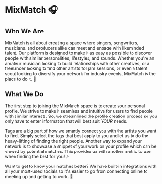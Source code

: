 # MixMatch 🎧

## Who We Are

MixMatch is all about creating a space where singers, songwriters, musicians, and producers alike can meet and engage with likeminded talent. Our platform is designed to make it as easy as possible to discover people with similar personalities, lifestyles, and sounds. Whether you're an amateur musician looking to build relationships with other creatives, or a freelancer looking to find other artists for jam sessions, or even a talent scout looking to diversify your network for industry events, MixMatch is the place to do it. 🎸

## What We Do

The first step to joining the MixMatch space is to create your personal profile. We strive to make it seamless and intuitive for users to find people with similar interests. So, we streamlined the profile creation process so you only have to enter information that will best suit _YOUR_ needs.

Tags are a big part of how we smartly connect you with the artists you want to find. Simply select the tags that best apply to you and let us to do the heavy-lifting of finding the right people. Another way to expand your network is to showcase a snippet of your work on your profile which can be viewed by potential matches. This provides us with another metric to use when finding the best for you! 🎶

Want to get to know your matches better? We have built-in integrations with all your most-used socials so it's easier to go from connecting online to meeting up and getting to work. 🎤
